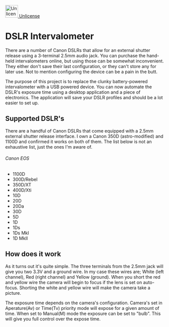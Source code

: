 <a target="_blank" href="https://unlicense.org"><img src="https://unlicense.org/pd-icon.png" alt="Unlicense" width="40"/> Unlicense</a>

# DSLR Intervalometer

There are a number of Canon DSLRs that allow for an external shutter release using a 3-terminal 2.5mm audio jack. You can purchase the hand-held intervalometers online, but using those can be somewhat inconvenient. They either don't save their last configuration, or they can't store any for later use. Not to mention configuring the device can be a pain in the butt. 

The purpose of this project is to replace the clunky battery-powered intervalometer with a USB powered device. You can now automate the DSLR's exposure time using a desktop application and a piece of electronics. The application will save your DSLR profiles and should be a lot easier to set up. 

## Supported DSLR's
There are a handful of Canon DSLRs that come equipped with a 2.5mm external shutter release interface. I own a Canon 350D (astro-modified) and 1100D and confirmed it works on both of them. The list below is not an exhaustive list, just the ones I'm aware of.
###### Canon EOS
- 1100D
- 300D/Rebel
- 350D/XT
- 400D/Xti
- 10D
- 20D
- 20Da
- 30D
- 5D
- 1D
- 1Ds
- 1Ds MkI
- 1D MkII

## How does it work
As it turns out it's quite simple. The three terminals from the 2.5mm jack will give you two 3.3V and a ground wire. In my case these wires are; White (left channel), Red (right channel) and Yellow (ground). When you short the red and yellow wire the camera will begin to focus if the lens is set on auto-focus. Shorting the white and yellow wire will make the camera take a picture. 

The exposure time depends on the camera's configuration. Camera's set in Aperature(Av) or Time(Tv) priority mode will expose for a given amount of time. When set to Manual(M) mode the exposure can be set to "bulb". This will give you full control over the expose time.


